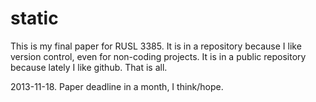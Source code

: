 static
======

This is my final paper for RUSL 3385.
It is in a repository because I like version control, even for non-coding projects.
It is in a public repository because lately I like github. 
That is all. 

2013-11-18. Paper deadline in a month, I think/hope.
